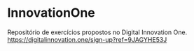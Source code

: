 # InnovationOne
Repositório de exercícios propostos no Digital Innovation One. https://digitalinnovation.one/sign-up?ref=9JAGYHE53J
